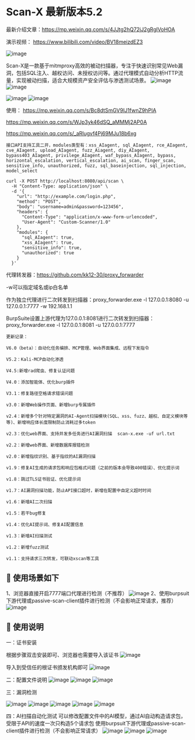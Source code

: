 # Scan-X 最新版本5.2

最新介绍文章：https://mp.weixin.qq.com/s/4JJtg2hQ72jJ2gRglVoHOA

演示视频： https://www.bilibili.com/video/BV18meizdEZ3

![image](https://github.com/kk12-30/Scan-X/blob/main/1755487681409.jpg)


Scan-X是一款基于mitmproxy高效的被动扫描器，专注于快速识别常见Web漏洞，包括SQL注入、越权访问、未授权访问等。通过代理模式自动分析HTTP流量，实现被动扫描，适合大规模资产安全评估与渗透测试场景。
![image](https://github.com/kk12-30/Scan-X/blob/main/22.png)
![image](https://github.com/kk12-30/Scan-X/blob/main/web.png)

![image](https://github.com/kk12-30/Scan-X/blob/main/12.png)
![image](https://github.com/kk12-30/Scan-X/blob/main/23.png)



使用：
https://mp.weixin.qq.com/s/Bc8dtSmGV9IJ1fwnZ9hPIA

https://mp.weixin.qq.com/s/WJp3yk46dSQ_aMMMj2AP0A

https://mp.weixin.qq.com/s/_aRlugvf4Pj69MJu18b6xg


```
接口API支持工具二开，modules类型有：xss_AIagent, sql_AIagent, rce_AIagent, cve_AIagent, upload_AIagent, fuzz_Aiagent, diy_AIagent, bypass403_AIagent, privilege_AIagent, waf_bypass_AIagent, bypass, horizontal_escalation, vertical_escalation, ai_scan, finger_scan, sensitive_info, unauthorized, fuzz, sql_baseinjection, sql_injection, model_select

curl -X POST http://localhost:8080/api/scan \
  -H "Content-Type: application/json" \
  -d '{
    "url": "http://example.com/login.php",
    "method": "POST",
    "body": "username=admin&password=123456",
    "headers": {
      "Content-Type": "application/x-www-form-urlencoded",
      "User-Agent": "Custom-Scanner/1.0"
    },
    "modules": {
      "sql_AIagent": true,
      "xss_AIagent": true,
      "sensitive_info": true,
      "unauthorized": true
    }
  }'
```


代理转发器：https://github.com/kk12-30/proxy_forwarder

-w可以指定域名或ip白名单

作为独立代理进行二次转发到扫描器：proxy_forwarder.exe -l 127.0.0.1:8080 -u 127.0.0.1:7777 -w 192.168.1.1

BurpSuite设置上游代理为127.0.0.1:8081进行二次转发到扫描器：proxy_forwarder.exe -l 127.0.0.1:8081 -u 127.0.0.1:7777


```
更新记录：

V6.0（beta）：自动化任务编排、MCP管理、Web界面集成、远程下发指令

V5.2：Kali-MCP自动化渗透

V4.5:新增rad爬虫、修复认证问题

V4.0：添加智能体、优化burp插件

V3.1：修复路径空格请求错误问题

v3.0：新增Web操作页面、新增burp专属插件

v2.4：新增多个针对特定漏洞的AI-Agent扫描模块(SQL、xss、fuzz、越权、自定义模块等等)、新增响应体长度限制防止消耗过多token

v2.3：优化web界面、支持并发多任务进行AI漏洞扫描  scan-x.exe -uf url.txt

v2.2：新增web界面、新增数据库报错检测

v2.0：新增指纹识别、基于指纹的AI漏洞扫描

v1.9：修复AI生成的请求包和响应包格式问题（之前的版本会导致400错误）、优化提示词

v1.8：跳过TLS证书验证、优化提示词

v1.7：AI漏洞扫描功能，防止API接口超时，新增在配置中自定义超时时间

v1.6：新增AI二次扫描

v1.5：若干bug修复

v1.4：优化AI提示词、修复AI配置信息

v1.3：新增AI扫描测试

v1.2：新增fuzz测试

v1.1：支持请求三次转发，可联动xscan等工具
```

## 🚀 使用场景如下

1、浏览器直接开启7777端口代理进行检测（不推荐）
![image](https://github.com/kk12-30/Scan-X/blob/main/4.png)
2、使用burpsuit下游代理或passive-scan-client插件进行检测（不会影响正常请求，推荐）
![image](https://github.com/kk12-30/Scan-X/blob/main/5.png)


## 🚀 使用说明

一：证书安装

根据步骤双击安装即可、浏览器也需要导入该证书
![image](https://github.com/kk12-30/Scan-X/blob/main/1.png)

导入到受信任的根证书颁发机构即可
![image](https://github.com/kk12-30/Scan-X/blob/main/2.png)

二：配置文件说明
![image](https://github.com/kk12-30/Scan-X/blob/main/3.png)
![image](https://github.com/kk12-30/Scan-X/blob/main/6.png)
![image](https://github.com/kk12-30/Scan-X/blob/main/7.png)

三：漏洞检测

![image](https://github.com/kk12-30/Scan-X/blob/main/12.png)
![image](https://github.com/kk12-30/Scan-X/blob/main/10.png)
![image](https://github.com/kk12-30/Scan-X/blob/main/11.png)
![image](https://github.com/kk12-30/Scan-X/blob/main/8.png)
![image](https://github.com/kk12-30/Scan-X/blob/main/9.png)

四：AI扫描自动化测试
可以修改配置文件中的AI模型，通过AI自动构造请求包，受限于API的速度一次只构造5个请求包
使用burpsuit下游代理或passive-scan-client插件进行检测（不会影响正常请求）
![image](https://github.com/kk12-30/Scan-X/blob/main/ai1.png)
![image](https://github.com/kk12-30/Scan-X/blob/main/ai2.png)
![image](https://github.com/kk12-30/Scan-X/blob/main/ai3.png)


